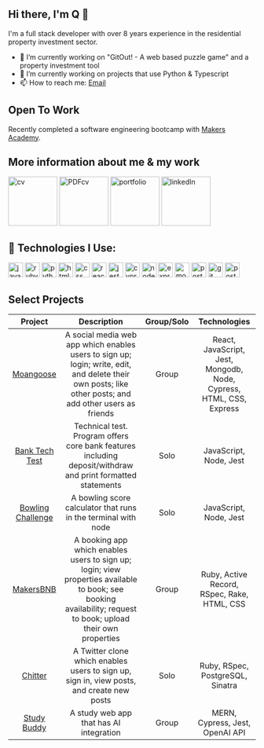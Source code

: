 ## Hi there, I'm Q 👋

I'm a full stack developer with over 8 years experience in the residential property investment sector.

- 🔭 I’m currently working on "GitOut! - A web based puzzle game" and a property investment tool
- 🌱 I’m currently working on projects that use Python & Typescript
- 📫 How to reach me: [Email](mailto:quddusrahman@pm.me) 

## **Open To Work**
Recently completed a software engineering bootcamp with [Makers Academy](https://makers.tech/).

## More information about me & my work
[<img width="100" alt="cv" src="https://github-production-user-asset-6210df.s3.amazonaws.com/122159337/251106053-87d115c7-4d5d-4780-9840-1813a84f6558.png">](https://github.com/somthinginteresting/CV "Github CV") [<img width="100" alt="PDFcv" src="https://github-production-user-asset-6210df.s3.amazonaws.com/122159337/251106288-dbcd6414-237b-432c-bd90-da7bb1b45c90.png">](https://github.com/SomthingInteresting/SomthingInteresting/files/12143490/CV.-.Q.-.16.July.pdf "PDF CV") [<img width="100" alt="portfolio" src="https://github-production-user-asset-6210df.s3.amazonaws.com/122159337/251106831-fbc2f121-b6d4-4148-aa2f-630527cdc1ea.png">](https://troopl.com/qrahman "portfolio") [<img width="100" alt="linkedIn" src="https://github-production-user-asset-6210df.s3.amazonaws.com/122159337/251107966-4df87506-3b92-46de-95a8-34180305ca40.png">](https://www.linkedin.com/in/quddusrahman/ "linkedIn")

## 🧰 Technologies I Use:
<p align="left">
    <img src="https://img.shields.io/badge/javascript-%23323330.svg?style=for-the-badge&logo=javascript&logoColor=%23F7DF1E" alt="javascript" width="auto" height="30"/>
    <img src="https://img.shields.io/badge/ruby-%23CC342D.svg?style=for-the-badge&logo=ruby&logoColor=white" alt="ruby" width="auto" height="30"/>
    <img src="https://img.shields.io/badge/python-3670A0?style=for-the-badge&logo=python&logoColor=ffdd54" alt="python" width="auto" height="30"/>
    <img src="https://img.shields.io/badge/html5-%23E34F26.svg?style=for-the-badge&logo=html5&logoColor=white" alt="html" width="auto" height="30"/>  
    <img src="https://img.shields.io/badge/css3-%231572B6.svg?style=for-the-badge&logo=css3&logoColor=white" alt="css" width="auto" height="30"/>  
    <img src="https://img.shields.io/badge/react-%2320232a.svg?style=for-the-badge&logo=react&logoColor=%2361DAFB" alt="react" width="auto" height="30"/>
    <img src="https://img.shields.io/badge/-jest-%23C21325?style=for-the-badge&logo=jest&logoColor=white" alt="jest" width="auto" height="30"/>
    <img src="https://img.shields.io/badge/-cypress-%23E5E5E5?style=for-the-badge&logo=cypress&logoColor=058a5e" alt="cypress" width="auto" height="30"/>
    <img src="https://img.shields.io/badge/node.js-6DA55F?style=for-the-badge&logo=node.js&logoColor=white" alt="node.js" width="auto" height="30"/>
    <img src="https://img.shields.io/badge/express.js-%23404d59.svg?style=for-the-badge&logo=express&logoColor=%2361DAFB" alt="express.js" width="auto" height="30"/>
    <img src="https://img.shields.io/badge/MongoDB-4EA94B?style=for-the-badge&logo=mongodb&logoColor=white" alt="mongodb" width="auto" height="30"/>
    <img src="https://img.shields.io/badge/PostgreSQL-316192?style=for-the-badge&logo=postgresql&logoColor=white" alt="postgresql" width="auto" height="30"/>
    <img src="https://img.shields.io/badge/GIT-E44C30?style=for-the-badge&logo=git&logoColor=white" alt="git" width="auto" height="30"/>
    <img src="https://img.shields.io/badge/Postman-FF6C37?style=for-the-badge&logo=postman&logoColor=white" alt="postman" width="auto" height="30"/>
    
 </p>

## Select Projects

| Project                 | Description                                                               |Group/Solo           | Technologies        |
|:--------------------:|:-------------------------------------------------------------------------:|:-------------------:|:-------------------:|
|[Moangoose](https://moangoose-frontend.onrender.com/) | A social media web app which enables users to sign up; login; write, edit, and delete their own posts; like other posts; and add other users as friends | Group | React, JavaScript, Jest, Mongodb, Node, Cypress, HTML, CSS, Express |
|[Bank Tech Test](https://github.com/somethinginteresting/bank-tech-test)| Technical test. Program offers core bank features including deposit/withdraw and print formatted statements | Solo | JavaScript, Node, Jest |
|[Bowling Challenge](https://github.com/somthinginteresting/bowling-challenge) | A bowling score calculator that runs in the terminal with node | Solo | JavaScript, Node, Jest | 
|[MakersBNB](https://github.com/somthinginteresting/makers-bnb) | A booking app which enables users to sign up; login; view properties available to book; see booking availability; request to book; upload their own properties | Group | Ruby, Active Record, RSpec, Rake, HTML, CSS |
|[Chitter](https://github.com/somthinginteresting/chitter-challenge) | A Twitter clone which enables users to sign up, sign in, view posts, and create new posts | Solo | Ruby, RSpec, PostgreSQL, Sinatra |
|[Study Buddy](https://study-buddy-frontend.onrender.com/) | A study web app that has AI integration | Group | MERN, Cypress, Jest, OpenAI API |

